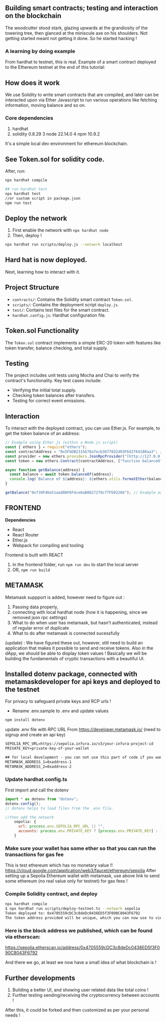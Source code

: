 ## Building smart contracts; testing and interaction on the blockchain ##
The woodcutter stood stark, glazing upwards at the grandiosity of the towering tree, then glanced at the miniscule axe on his shoulders.
Not getting started meant not getting it done. So he started hacking ! 

### A learning by doing example ###

From hardhat to testnet, this is real. 
Example of a smart contract deployed to the Ethereum testnet at the end of this tutorial:

## How does it work ##
We use Solidity to write smart contracts that are compiled, and later can be interacted upon via Ether Javascript to run various operations like fetching information, moving balance and so on. 

### Core dependencies ###
1. hardhat
2. solidity 0.8.29
3 node 22.14.0
4 npm 10.9.2

It's a simple local dev environment for ethereum blockchain. 



## See Token.sol for solidity code. ##
After, run: 
```bash
npx hardhat compile

## run hardhat test
npx hardhat test
//or custom script in package.json
npm run test 
```

## Deploy the network ##
1. First enable the network with ```npx hardhat node```
2. Then, deploy !
```bash
npx hardhat run scripts/deploy.js --network localhost
```
## Hard hat is now deployed. ##

Next, learning how to interact with it. 


## Project Structure ##

* `contracts/`: Contains the Solidity smart contract `Token.sol`.
* `scripts/`: Contains the deployment script `deploy.js`.
* `test/`: Contains test files for the smart contract.
* `hardhat.config.js`: Hardhat configuration file.

## Token.sol Functionality ##

The `Token.sol` contract implements a simple ERC-20 token with features like token transfer, balance checking, and total supply.

## Testing ##

The project includes unit tests using Mocha and Chai to verify the contract's functionality. Key test cases include:

* Verifying the initial total supply.
* Checking token balances after transfers.
* Testing for correct event emissions.

## Interaction ##

To interact with the deployed contract, you can use Ether.js. For example, to get the token balance of an address:

```javascript
// Example using Ether.js (within a Node.js script)
const { ethers } = require("ethers");
const contractAddress = "0x5FbDB2315678afecb367f032d93F642f64180aa3"; // Replace with your deployed contract address
const provider = new ethers.providers.JsonRpcProvider("[http://127.0.0.1:8545/](https://www.google.com/search?q=http://127.0.0.1:8545/)"); // Local Hardhat node
const token = new ethers.Contract(contractAddress, ["function balanceOf(address) view returns (uint256)"], provider);

async function getBalance(address) {
  const balance = await token.balanceOf(address);
  console.log(`Balance of ${address}: ${ethers.utils.formatEther(balance)}`);
}

getBalance("0xf39Fd6e51aad88F6F4ce6aB8827279cffFb92266"); // Example address◊
```

## FRONTEND ##
**Dependencies**
- React
- React Router
- Ether.js
- Webpack for compiling and tooling

Frontend is built with REACT
1. In the frontend folder, run `npm run dev` to start the local server
2. OR, `npm run build`

## METAMASK ##

Metamask suppport is added, however need to figure out : 
1. Passing data properly, 
2. connecting with local hardhat node (how it is happening, since we removed json rpc settings)
3. What to do when user has metamask, but hasn't authenticated, instead of regular error of duplicate
4. What to do after metamask is connected sucessfully

(update) : We have figured these out, however, still need to build an application that makes it possible to send and receive tokens. 
Also in the dApp, we should be able to display token values ! Basically we will be building the fundamentals of cryptic transactions with a beautiful UI.

## Installed dotenv package, connected with metamaskdeveloper for api keys and deployed to the testnet ##
For privacy to safeguard private keys and RCP urls ! 
- Rename .env.sample to .env and update values 
```bash
npm install dotenv
```
update .env file with RPC URL From https://developer.metamask.io/ (need to signup and create an api key)
```txt
SEPOLIA_RPC_URL=https://sepolia.infura.io/v3/your-infura-project-id
PRIVATE_KEY=private-key-of-your-wallet

## for local development - you can not use this part of code if you want
METAMASK_ADDRESS_1=0xaddress-1
METAMASK_ADDRESS_2=0xaddress-2
```

### Update hardhat.config.ts ### 
First import and call the dotenv
```js
import * as dotenv from "dotenv";
dotenv.config();
// dotenv helps to load files from the .env file.

//then add the network
    sepolia: {
      url: process.env.SEPOLIA_RPC_URL || "",
      accounts: process.env.PRIVATE_KEY ? [process.env.PRIVATE_KEY] : []
    }
```
### Make sure your wallet has some ether so that you can run the transactions for gas fee ###
This is test ethereum which has no monetary value !! 
https://cloud.google.com/application/web3/faucet/ethereum/sepolia 
After setting up a Sepolia Ethereum wallet with metamask, use above link to send some ethereum (no real value only for testnet) for gas fees ! 


### Compile Solidity contract, and deploy ###
```sh
npx hardhat compile
$ npx hardhat run scripts/deploy-testnet.ts --network sepolia
Token deployed to: 0x4705559cDC3c8deDc0438ED5f3F090C8043F6792
The token address provided will be unique, which you can now use to view your blockchain ledger
```
### Here is the block address we published, which can be found via etherscan: ### 
https://sepolia.etherscan.io/address/0x4705559cDC3c8deDc0438ED5f3F090C8043F6792



And there we go, at least we now have a small idea of what blockchain is ! 

## Further developments ##
1. Building a better UI, and showing user related data like total coins !
2. Further testing sending/receiving the cryptocurrency between accounts !

After this, it could be forked and then customized as per your personal needs ! 




